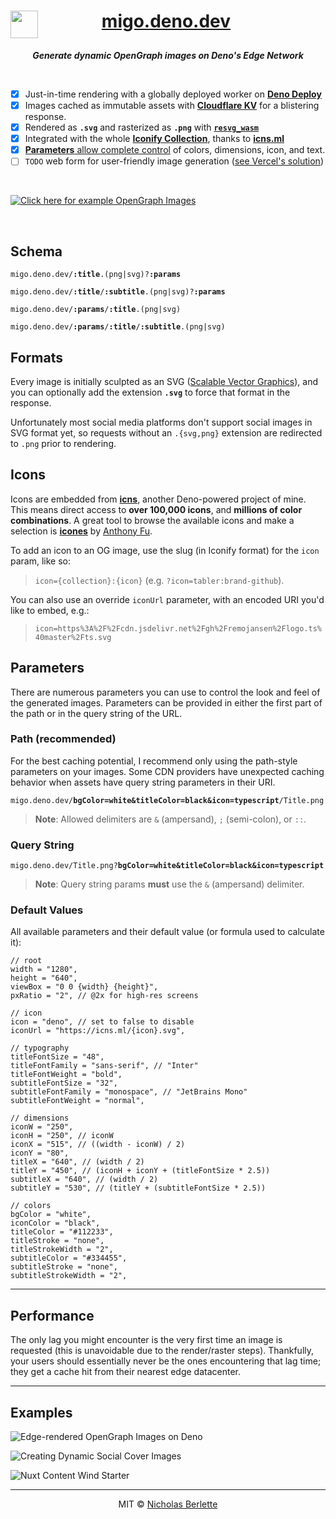 <div align="center">
<h1><a href="https://migo.deno.dev" target="_blank" rel="noopener">migo.deno.dev<img src="https://icns.ml/deno.svg?stroke=black&stroke-width=0.5&color=white&stroke-linejoin=round" width="44" align="left" alt=""></a><!-- -->   <!-- -->   <!-- -->   <!-- --><br clear="all"></h1>

_**Generate dynamic OpenGraph images on Deno's Edge Network**_

</div><br />

- [x] Just-in-time rendering with a globally deployed worker on
      [**Deno Deploy**][deno]
- [x] Images cached as immutable assets with [**Cloudflare KV**][kv] for a
      blistering response.
- [x] Rendered as **`.svg`** and rasterized as **`.png`** with
      [**`resvg_wasm`**][resvg]
- [x] Integrated with the whole [**Iconify Collection**][iconify], thanks to
      [**icns.ml**][icns]
- [x] [**Parameters** allow complete control](#parameters) of colors,
      dimensions, icon, and text.
- [ ] `TODO` web form for user-friendly image generation
      ([see Vercel's solution][vercel])

<br />

[![Click here for example OpenGraph Images][example-0]](#examples "Click here for example OpenGraph Images")

<br />

## Schema

<pre><code>migo.deno.dev/<strong>:title</strong>.(png|svg)?<strong>:params</strong></code></pre>
<pre><code>migo.deno.dev/<strong>:title</strong>/<strong>:subtitle</strong>.(png|svg)?<strong>:params</strong></code></pre>
<pre><code>migo.deno.dev/<strong>:params</strong>/<strong>:title</strong>.(png|svg)</code></pre>
<pre><code>migo.deno.dev/<strong>:params</strong>/<strong>:title</strong>/<strong>:subtitle</strong>.(png|svg)</code></pre>

## Formats

Every image is initially sculpted as an SVG ([Scalable Vector Graphics][svg]),
and you can optionally add the extension **`.svg`** to force that format in the
response.

Unfortunately most social media platforms don't support social images in SVG
format yet, so requests without an `.{svg,png}` extension are redirected to
`.png` prior to rendering.

## Icons

Icons are embedded from [**icns**][icns], another Deno-powered project of mine.
This means direct access to **over 100,000 icons**, and **millions of color
combinations**. A great tool to browse the available icons and make a selection
is [**icones**][icones] by [Anthony Fu][antfu].

To add an icon to an OG image, use the slug (in Iconify format) for the `icon`
param, like so:

> `icon={collection}:{icon}` (e.g. `?icon=tabler:brand-github`).

You can also use an override `iconUrl` parameter, with an encoded URI you'd like
to embed, e.g.:

> `icon=https%3A%2F%2Fcdn.jsdelivr.net%2Fgh%2Fremojansen%2Flogo.ts%40master%2Fts.svg`

## Parameters

There are numerous parameters you can use to control the look and feel of the
generated images. Parameters can be provided in either the first part of the
path or in the query string of the URL.

### Path (recommended)

For the best caching potential, I recommend only using the path-style parameters
on your images. Some CDN providers have unexpected caching behavior when assets
have query string parameters in their URI.

<pre><code>migo.deno.dev/<strong>bgColor=white&titleColor=black&icon=typescript</strong>/Title.png</code></pre>

> **Note**: Allowed delimiters are `&` (ampersand), `;` (semi-colon), or `::`.

### Query String

<pre><code>migo.deno.dev/Title.png?<strong>bgColor=white&titleColor=black&icon=typescript</strong></code></pre>

> **Note**: Query string params **must** use the `&` (ampersand) delimiter.

### Default Values

All available parameters and their default value (or formula used to calculate
it):

```jsonc
// root
width = "1280", 
height = "640", 
viewBox = "0 0 {width} {height}", 
pxRatio = "2", // @2x for high-res screens

// icon
icon = "deno", // set to false to disable
iconUrl = "https://icns.ml/{icon}.svg", 

// typography
titleFontSize = "48", 
titleFontFamily = "sans-serif", // "Inter"
titleFontWeight = "bold", 
subtitleFontSize = "32", 
subtitleFontFamily = "monospace", // "JetBrains Mono"
subtitleFontWeight = "normal", 

// dimensions
iconW = "250", 
iconH = "250", // iconW
iconX = "515", // ((width - iconW) / 2)
iconY = "80", 
titleX = "640", // (width / 2)
titleY = "450", // (iconH + iconY + (titleFontSize * 2.5))
subtitleX = "640", // (width / 2)
subtitleY = "530", // (titleY + (subtitleFontSize * 2.5))

// colors
bgColor = "white", 
iconColor = "black", 
titleColor = "#112233", 
titleStroke = "none", 
titleStrokeWidth = "2", 
subtitleColor = "#334455", 
subtitleStroke = "none", 
subtitleStrokeWidth = "2",
```

---

## Performance

The only lag you might encounter is the very first time an image is requested
(this is unavoidable due to the render/raster steps). Thankfully, your users
should essentially never be the ones encountering that lag time; they get a
cache hit from their nearest edge datacenter.

---

## Examples

![Edge-rendered OpenGraph Images on Deno][example-1]

![Creating Dynamic Social Cover Images][example-2]

![Nuxt Content Wind Starter][example-3]

---

<div align="center">

MIT © [Nicholas Berlette][nberlette]

</div>

[nberlette]: https://github.com/nberlette "Nicholas Berlette"
[icns]: https://icns.ml "icns - SVG as a Service"
[antfu]: https://github.com/antfu "Anthony Fu"
[icones]: https://icones.js.org "Browse every Iconify Collection with Icones"
[vercel]: https://og-image.vercel.app "Vercel's OG Image App"
[iconify]: https://iconify.design "Iconify Project Homepage"
[kv]: https://developers.cloudflare.com/workers/runtime-apis/kv "Cloudflare KV"
[svg]: https://w3.org/TR/SVG "SVG Specification from W3.org"
[resvg]: https://deno.land/x/resvg_wasm "Resvg Wasm"
[deno]: https://deno.com/deploy "Deno Deploy"
[deploy]: https://dash.deno.com/new?url=https%3a%2f%2fgithub.com%2fnberlette%2fmigo "Deploy with Deno!"
[example-0]: https://migo.deno.dev/icon=deno&iconStrokeWidth=0.33&subtitleFontSize=48&iconColor=345&bgColor=234&iconStroke=fff&titleColor=fff&subtitleColor=papayawhip&titleY=425&subtitleFontSize=48/Click%20here%20for%20example%20OpenGraph%20Images/(or%20scroll%20down).png
[example-1]: https://migo.deno.dev/icon=deno&iconStrokeWidth=0.33&subtitleFontSize=48&iconColor=345&bgColor=234&iconStroke=fff&titleColor=fff&subtitleColor=papayawhip&titleY=425&subtitleFontSize=48/Edge-rendered%20OpenGraph%20Images%20with%20Deno/migo.deno.dev.png
[example-2]: https://migo.deno.dev/icon=twitter&subtitleFontSize=48&iconColor=0cf&titleY=460&subtitleFontSize=48/Creating%20Dynamic%20Social%20Cover%20Images/By%20Nicholas%20Berlette.png
[example-3]: https://migo.deno.dev/icon=nuxtdotjs;bgColor=112233;iconColor=00DC82;iconStroke=00DC82;iconStrokeWidth=0.55;titleColor=00DC82;subtitleColor=e0e0e0;iconW=300;iconY=50;titleY=460/Nuxt%20ContentWind%20Starter/stackblitz.com%2fedit%2fcontent-wind.png
